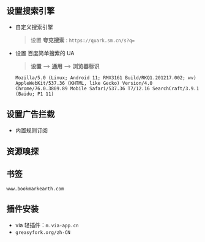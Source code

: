 ## 设置搜索引擎

- 自定义搜索引擎 

  > 设置 **夸克搜索** : `https://quark.sm.cn/s?q=`

- 设置 百度简单搜索的 UA 

  > **设置** --> **通用** --> **浏览器标识**

  `Mozilla/5.0 (Linux; Android 11; RMX3161 Build/RKQ1.201217.002; wv) AppleWebKit/537.36 (KHTML, like Gecko) Version/4.0 Chrome/76.0.3809.89 Mobile Safari/537.36 T7/12.16 SearchCraft/3.9.1 (Baidu; P1 11)`

  

## 设置广告拦截

- 内置规则订阅


## 资源嗅探



## 书签

`www.bookmarkearth.com`



##  插件安装 



- via 轻插件：`m.via-app.cn`
- `greasyfork.org/zh-CN`
